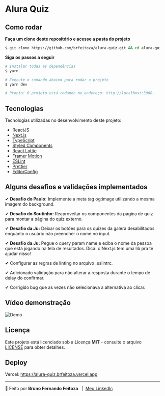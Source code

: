 # Alura Quiz

## Como rodar

**Faça um clone deste repositório e acesse a pasta do projeto**

```bash
$ git clone https://github.com/brfeitoza/alura-quiz.git && cd alura-quiz
```

**Siga os passos a seguir**

```bash
# Instalar todas as dependências
$ yarn

# Execute o comando abaixo para rodar o projeto
$ yarn dev

# Pronto! O projeto está rodando no endereço: http://localhost:3000.
```
## Tecnologias

Tecnologias utilizadas no desenvolvimento deste projeto:

- [ReactJS](https://pt-br.reactjs.org/)
- [Next.js](https://nextjs.org/)
- [TypeScript](https://www.typescriptlang.org/)
- [Styled Components](https://styled-components.com/)
- [React Lottie](https://www.npmjs.com/package/react-lottie)
- [Framer Motion](https://www.framer.com/motion/)
- [ESLint](https://eslint.org/)
- [Prettier](https://prettier.io/)
- [EditorConfig](https://editorconfig.org/)

## Alguns desafios e validações implementados
✔ **Desafio do Paulo:** Implemente a meta tag og:image utilizando a mesma imagem do background.

✔ **Desafio do Soutinho:**  Reaproveitar os componentes da página de quiz para montar a página do quiz externo.

✔ **Desafio da Ju:** Deixar os botões para os quizes da galera desabilitados enquanto o usuário não preencher o nome no input.

✔ **Desafio da Ju:** Pegue o query param name e exiba o nome da pessoa que está jogando na tela de resultados. Dica: o Next.js tem uma lib pra te ajudar nisso!

✔ Configurar as regras de linting no arquivo .eslintrc.

✔ Adicionado validação para não alterar a resposta durante o tempo de delay do confirmar.

✔ Corrigido bug que as vezes não selecionava a alternativa ao clicar.

## Vídeo demonstração

![Demo](./.github/img/demo.gif)

## Licença

Este projeto está licenciado sob a Licença **MIT** - consulte o arquivo [LICENSE](LICENSE) para obter detalhes.

## Deploy

Vercel: https://alura-quiz.brfeitoza.vercel.app

---

🚀 Feito por **Bruno Fernando Feitoza** &nbsp; | &nbsp;[Meu LinkedIn](https://www.linkedin.com/in/brfeitoza/)
